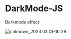 # DarkMode-JS

Darkmode effect

![unknown_2023 03 01-10 29](https://user-images.githubusercontent.com/102559935/222153402-01e53eae-1ecd-454c-a7af-736d93b21532.gif)
